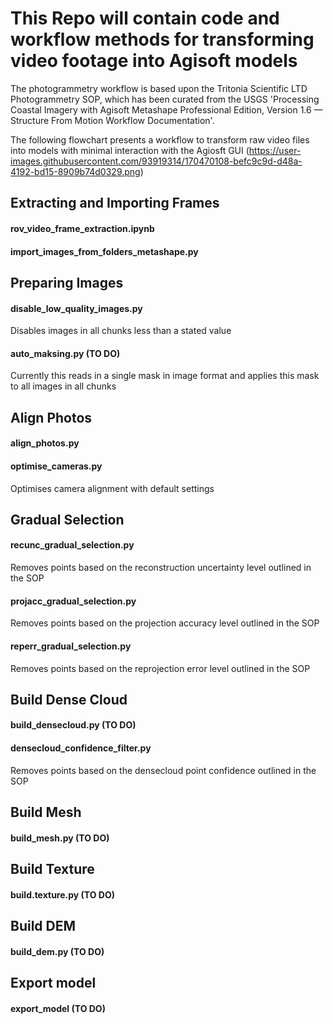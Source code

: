 # This Repo will contain code and workflow methods for transforming video footage into Agisoft models

The photogrammetry workflow is based upon the Tritonia Scientific LTD Photogrammetry SOP, which has been curated from the USGS 'Processing Coastal Imagery with Agisoft Metashape Professional Edition, Version 1.6 — Structure From Motion Workflow Documentation'. 

The following flowchart presents a workflow to transform raw video files into models with minimal interaction with the Agiosft GUI
(https://user-images.githubusercontent.com/93919314/170470108-befc9c9d-d48a-4192-bd15-8909b74d0329.png)
## Extracting and Importing Frames
#### rov_video_frame_extraction.ipynb
#### import_images_from_folders_metashape.py
## Preparing Images 
#### disable_low_quality_images.py
Disables images in all chunks less than a stated value
#### auto_maksing.py (TO DO)
Currently this reads in a single mask in image format and applies this mask to all images in all chunks
## Align Photos
#### align_photos.py 
#### optimise_cameras.py
Optimises camera alignment with default settings 
## Gradual Selection
#### recunc_gradual_selection.py
Removes points based on the reconstruction uncertainty level outlined in the SOP
#### projacc_gradual_selection.py
Removes points based on the projection accuracy level outlined in the SOP
#### reperr_gradual_selection.py
Removes points based on the reprojection error level outlined in the SOP
## Build Dense Cloud 
#### build_densecloud.py (TO DO)
#### densecloud_confidence_filter.py
Removes points based on the densecloud point confidence outlined in the SOP
## Build Mesh 
#### build_mesh.py (TO DO)
## Build Texture
#### build.texture.py (TO DO)
## Build DEM
#### build_dem.py (TO DO)
## Export model 
#### export_model (TO DO)
